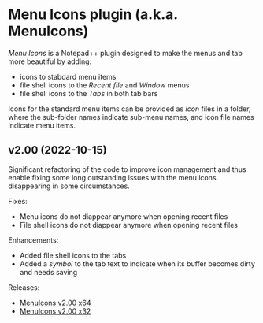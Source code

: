 # Menu Icons plugin (a.k.a. MenuIcons)

*Menu Icons* is a Notepad++ plugin designed to make the menus and tab more beautiful by adding:
* icons to stabdard menu items
* file shell icons to the *Recent file* and *Window* menus
* file shell icons to the *Tabs* in both tab bars

Icons for the standard menu items can be provided as *icon* files in a folder, where the sub-folder names indicate sub-menu names, and icon file names indicate menu items.

## v2.00 (2022-10-15)

Significant refactoring of the code to improve icon management and thus enable fixing some long outstanding issues with the menu icons disappearing in some circumstances.

Fixes:
* Menu icons do not diappear anymore when opening recent files
* File shell icons do not diappear anymore when opening recent files

Enhancements:
* Added file shell icons to the tabs
* Added a *symbol* to the tab text to indicate when its buffer becomes dirty and needs saving

Releases:
* [MenuIcons v2.00 x64](MenuIcons_dll_2v00_x64.zip)
* [MenuIcons v2.00 x32](MenuIcons_dll_2v00_x32.zip)
